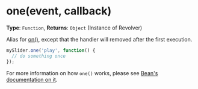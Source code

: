 # one(event, callback)

**Type**: `Function`, **Returns**: `Object` (Instance of Revolver)

Alias for [on()](on.md), except that the handler will removed after the first execution.

```javascript
mySlider.one('play', function() {
  // do something once
});
```

For more information on how `one()` works, please see [Bean's documentation on it](https://github.com/fat/bean#one).
